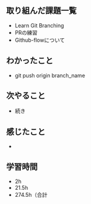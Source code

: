 ## 取り組んだ課題一覧
- Learn Git Branching
- PRの練習
- Github-flowについて
## わかったこと
- git push origin branch_name
## 次やること
- 続き
## 感じたこと
- 
## 学習時間
- 2h
- 21.5h
- 274.5h（合計